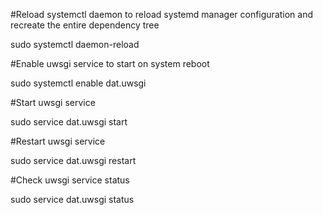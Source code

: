 #Reload systemctl daemon to reload systemd manager configuration and recreate the entire dependency tree

sudo systemctl daemon-reload

#Enable uwsgi service to start on system reboot

sudo systemctl enable dat.uwsgi

#Start uwsgi service

sudo service dat.uwsgi start

#Restart uwsgi service

sudo service dat.uwsgi restart

#Check uwsgi service status

sudo service dat.uwsgi status

